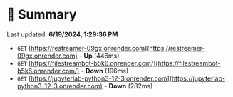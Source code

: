 # 📖 Summary
Last updated: **6/19/2024, 1:29:36 PM**

- `GET` [https://restreamer-09gx.onrender.com](https://restreamer-09gx.onrender.com) - **Up** (446ms)
- `GET` [https://filestreambot-b5k6.onrender.com/](https://filestreambot-b5k6.onrender.com/) - **Down** (196ms)
- `GET` [https://jupyterlab-python3-12-3.onrender.com](https://jupyterlab-python3-12-3.onrender.com) - **Down** (282ms)
